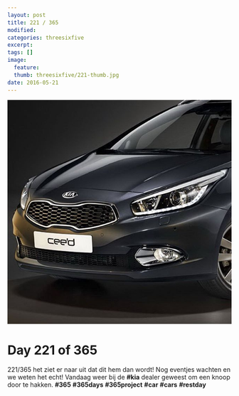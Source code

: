 ```yaml
---
layout: post
title: 221 / 365
modified:
categories: threesixfive
excerpt:
tags: []
image:
  feature: 
  thumb: threesixfive/221-thumb.jpg
date: 2016-05-21
---
```


![221](/images/threesixfive/221.jpg)

# Day 221 of 365

221/365 het ziet er naar uit dat dit hem dan wordt! Nog eventjes wachten en we weten het echt! Vandaag weer bij de **\#kia** dealer geweest om een knoop door te hakken. **\#365** **\#365days** **\#365project** **\#car** **\#cars** **\#restday**
